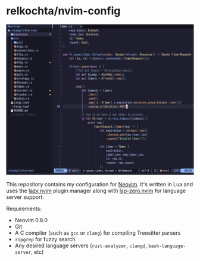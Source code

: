 # relkochta/nvim-config

![My Neovim configuration, showing rust-analyzer integration](/screenshot.png?raw=true)

This repository contains my configuration for [Neovim](https://neovim.io/).
It's written in Lua and uses the [lazy.nvim](https://github.com/folke/lazy.nvim) plugin manager along with [lsp-zero.nvim](https://github.com/VonHeikemen/lsp-zero.nvim) for language server support.

Requirements:

- Neovim 0.8.0
- Git
- A C compiler (such as `gcc` or `clang`) for compiling Treesitter parsers
- `ripgrep` for fuzzy search
- Any desired language servers (`rust-analyzer`, `clangd`, `bash-language-server`, etc)
